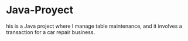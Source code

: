 # Java-Proyect
his is a Java project where I manage table maintenance, and it involves a transaction for a car repair business.
